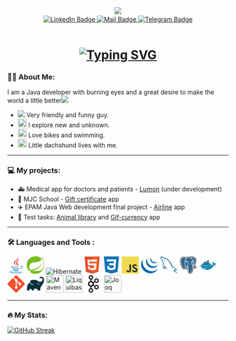 <div id="header" align="center">
  <img src="https://c.tenor.com/vtfJA0bW2qoAAAAM/dachshund-dog.gif" width="150"/>
  <div id="badges">
    <a href="https://www.linkedin.com/in/uladzislau-piatnitsa">
      <img src="https://img.shields.io/badge/LinkedIn-blue?style=for-the-badge&logo=linkedin&logoColor=white" alt="LinkedIn Badge"/>
    </a>
    <a href="mailto:vlpiatnitsa@gmail.com">
      <img src="https://img.shields.io/badge/Gmail-D14836?style=for-the-badge&logo=gmail&logoColor=white" alt="Mail Badge"/>
    </a>
    <a href="https://t.me/vpiatnitsa">
      <img src="https://img.shields.io/badge/Telegram-2CA5E0?style=for-the-badge&logo=telegram&logoColor=white" alt="Telegram Badge"/>
    </a>
  </div>
  <img src="https://komarev.com/ghpvc/?username=lainng&style=flat-square&color=blue" alt=""/>
  <h1>
    <a href="https://git.io/typing-svg"><img src="https://readme-typing-svg.demolab.com?font=JetBrains+Mono&size=30&pause=1000&color=000000&center=true&vCenter=true&width=500&lines=Hey+there!+%F0%9F%91%8B" alt="Typing SVG" /></a>
  </h1>
</div>

### :man_technologist: About Me:

I am a Java developer with burning eyes and a great desire to make the world a little better<img src="https://c.tenor.com/GocCvG7hs78AAAAj/rocket-joypixels.gif" width="20px"/>

- <img src="https://c.tenor.com/8ptStKPz7OEAAAAi/swirling-happy-face.gif" width="20px"/> Very friendly and funny guy.
- <img src="https://c.tenor.com/Ot3hDzO75f4AAAAi/tegan-teganiversen.gif" width="20px" height="20px"/> I explore new and unknown.
- <img src="https://c.tenor.com/HU3l-lCtryIAAAAi/swimming-tokyo-olympics2021.gif" width="20px" height="20px"/> Love bikes and swimming.
- <img src="https://c.tenor.com/pcSeP8H7SNsAAAAi/raf-rafs.gif" width="20px" height="20px"/> Little dachshund lives with me.

---

### :computer: My projects:

- :ambulance: Medical app for doctors and patients - <a href="https://github.com/lainng/lumon">Lumon</a> (under development)
- :gift: MJC School - <a href="https://github.com/lainng/gift-certificate-security">Gift certificate</a> app
- :airplane: EPAM Java Web development final project - <a href="https://github.com/lainng/airline">Airline</a> app
- :green_book: Test tasks: <a href="https://github.com/lainng/animal-library">Animal library</a> and <a href="https://github.com/lainng/gif-currency">Gif-currency</a> app

---

### :hammer_and_wrench: Languages and Tools :

<div>
  <img src="https://github.com/devicons/devicon/blob/master/icons/java/java-original.svg" title="Java" alt="Java" width="40" height="40"/>
  <img src="https://github.com/devicons/devicon/blob/master/icons/spring/spring-original.svg" title="Spring" alt="Spring" width="40" height="40"/>
  <img src="https://cdn.icon-icons.com/icons2/2699/PNG/512/hibernate_logo_icon_171004.png" title="Hibernate" alt="Hibernate" width="40" height="40"/>
  <img src="https://github.com/devicons/devicon/blob/master/icons/html5/html5-original.svg" title="HTML5" alt="HTML" width="40" height="40"/>
  <img src="https://github.com/devicons/devicon/blob/master/icons/css3/css3-plain.svg"  title="CSS3" alt="CSS" width="40" height="40"/>
  <img src="https://github.com/devicons/devicon/blob/master/icons/javascript/javascript-original.svg" title="JavaScript" alt="JavaScript" width="40" height="40"/>
  <img src="https://github.com/devicons/devicon/blob/master/icons/jquery/jquery-original.svg" title="jQuery" **alt="jQuery" width="40" height="40"/>
  <img src="https://github.com/devicons/devicon/blob/master/icons/mysql/mysql-original.svg" title="MySQL"  alt="MySQL" width="40" height="40"/>
  <img src="https://github.com/devicons/devicon/blob/master/icons/postgresql/postgresql-original.svg" itle="PostgreSQL"  alt="PostgreSQL" width="40" height="40"/>
  <img src="https://github.com/devicons/devicon/blob/master/icons/docker/docker-original.svg" title="Docker" **alt="Docker" width="40" height="40"/>
  <img src="https://github.com/devicons/devicon/blob/master/icons/git/git-original.svg" title="Git" **alt="Git" width="40" height="40"/>
  <img src="https://github.com/devicons/devicon/blob/master/icons/gradle/gradle-plain.svg" title="Gradle" **alt="Gradle" width="40" height="40"/>
  <img src="https://cdn.icon-icons.com/icons2/2107/PNG/512/file_type_maven_icon_130397.png" title="Maven" **alt="Maven" width="40" height="40"/>
  <img src="https://www.liquibase.org/wp-content/themes/liquibase/assets/img/cta-icon.svg" title="Liquibase" **alt="Liquibase" width="40" height="40"/>
  <img src="https://github.com/devicons/devicon/blob/master/icons/apachekafka/apachekafka-original.svg" title="Apache Kafka" **alt="Apache Kafka" width="40" height="40"/>
   <img src="https://uws.ie/wp-content/uploads/jooq-logo-black.png" title="Jooq" **alt="Jooq" width="40" height="40"/>
</div>

---

### :fire: My Stats:

[![GitHub Streak](http://github-readme-streak-stats.herokuapp.com?user=lainng&theme=default)](https://git.io/streak-stats)
